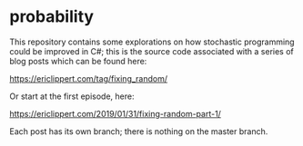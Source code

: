 # probability

This repository contains some explorations on how stochastic programming could be improved in C#; this is the source code associated with a series of blog posts which can be found here:

https://ericlippert.com/tag/fixing_random/

Or start at the first episode, here:

https://ericlippert.com/2019/01/31/fixing-random-part-1/

Each post has its own branch; there is nothing on the master branch.
